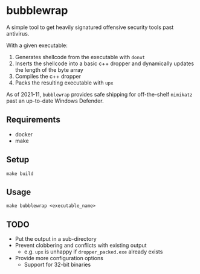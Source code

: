 # bubblewrap

A simple tool to get heavily signatured offensive security tools past antivirus.

With a given executable:

1. Generates shellcode from the executable with `donut`
1. Inserts the shellcode into a basic c++ dropper and dynamically updates the length of the byte array
1. Compiles the c++ dropper
1. Packs the resulting executable with `upx`

As of 2021-11, `bubblewrap` provides safe shipping for off-the-shelf `mimikatz` past an up-to-date Windows Defender.

## Requirements

- docker
- make

## Setup

```
make build
```

## Usage

```
make bubblewrap <executable_name>
```

## TODO

- Put the output in a sub-directory
- Prevent clobbering and conflicts with existing output
  - e.g. `upx` is unhappy if `dropper_packed.exe` already exists
- Provide more configuration options
  - Support for 32-bit binaries
